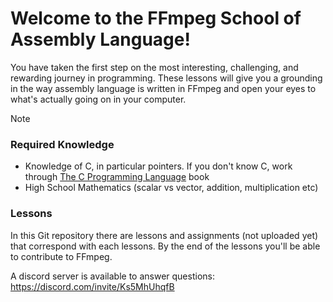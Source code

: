 [c-lang-book]: https://en.wikipedia.org/wiki/The_C_Programming_Language

# Welcome to the FFmpeg School of Assembly Language!

You have taken the first step on the most interesting, challenging, and rewarding journey
in programming. These lessons will give you a grounding in the way assembly language is
written in FFmpeg and open your eyes to what's actually going on in your computer.

> [!NOTE]
> ### Required Knowledge
>
> * Knowledge of C, in particular pointers. If you don't know C, work through [The C
> Programming Language][c-lang-book] book
> * High School Mathematics (scalar vs vector, addition, multiplication etc)

### Lessons

In this Git repository there are lessons and assignments (not uploaded yet) that correspond
with each lessons. By the end of the lessons you'll be able to contribute to FFmpeg.

A discord server is available to answer questions:
<https://discord.com/invite/Ks5MhUhqfB>
